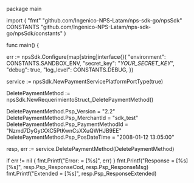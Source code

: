 package main

import (
    "fmt"
    "github.com/Ingenico-NPS-Latam/nps-sdk-go/npsSdk"
    CONSTANTS "github.com/Ingenico-NPS-Latam/nps-sdk-go/npsSdk/constants"
)

func main() {

err := npsSdk.Configure(map[string]interface{}(
    "environment": CONSTANTS.SANDBOX_ENV,
    "secret_key": "_YOUR_SECRET_KEY_",
    "debug": true,
    "log_level": CONSTANTS.DEBUG,
})

service := npsSdk.NewPaymentServicePlatformPortType(true)

DeletePaymentMethod := npsSdk.NewRequerimientoStruct_DeletePaymentMethod()

DeletePaymentMethod.Psp_Version = "2.2"
DeletePaymentMethod.Psp_MerchantId = "sdk_test"
DeletePaymentMethod.Psp_PaymentMethodId = "Nzmd7DyGytXXC5PtKwnCsXXuQWHJB9EE"
DeletePaymentMethod.Psp_PosDateTime = "2008-01-12 13:05:00"

resp, err := service.DeletePaymentMethod(DeletePaymentMethod)

if err != nil {
    fmt.Printf("Error: = [%s]", err)
}
fmt.Printf("Response = [%s] [%s]", resp.Psp_ResponseCod, resp.Psp_ResponseMsg)
fmt.Printf("Extended = [%s]", resp.Psp_ResponseExtended)
